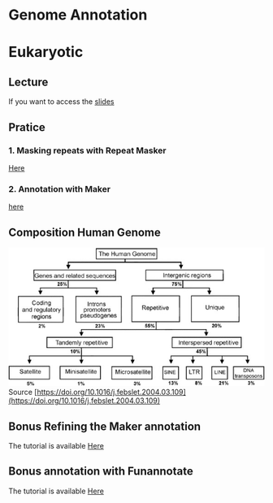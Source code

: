 # Genome Annotation
# **Eukaryotic**

## Lecture

If you want to access the [slides](https://training.galaxyproject.org/training-material/topics/genome-annotation/slides/introduction.html#1) 


## Pratice

### 1. Masking repeats with Repeat Masker 

[Here](https://training.galaxyproject.org/training-material/topics/genome-annotation/tutorials/repeatmasker/tutorial.html)

### 2. Annotation with Maker

[here](https://training.galaxyproject.org/training-material/topics/genome-annotation/tutorials/annotation-with-maker/tutorial.html) 

## Composition Human Genome

![Human genome composition](../figures/composition_human_genome.jpg)
Source [https://doi.org/10.1016/j.febslet.2004.03.109](https://doi.org/10.1016/j.febslet.2004.03.109)

## Bonus Refining the Maker annotation

The tutorial is available [Here](https://training.galaxyproject.org/training-material/topics/genome-annotation/tutorials/apollo-euk/tutorial.html)

## Bonus annotation with Funannotate

The tutorial is available [Here](https://training.galaxyproject.org/training-material/topics/genome-annotation/tutorials/funannotate/tutorial.html)

